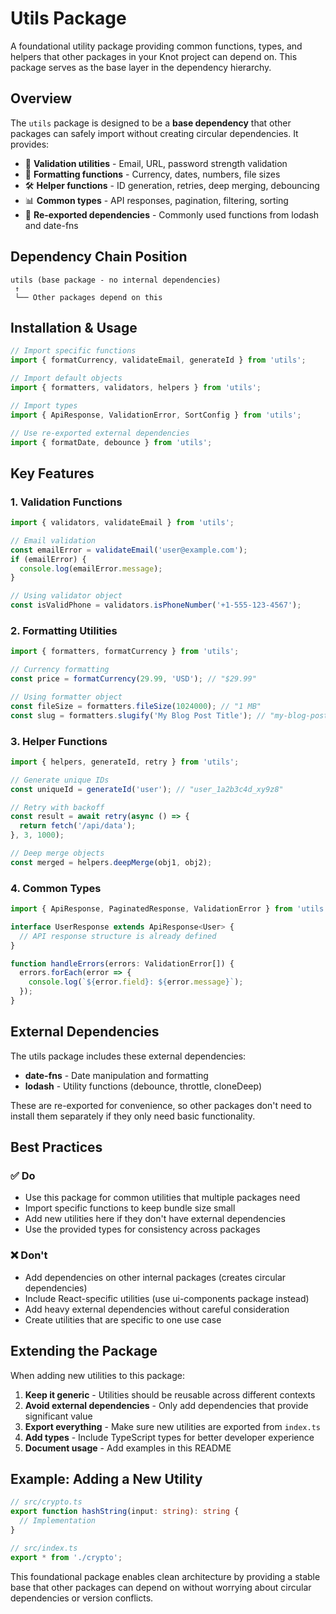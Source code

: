 # Utils Package

A foundational utility package providing common functions, types, and helpers that other packages in your Knot project can depend on. This package serves as the base layer in the dependency hierarchy.

## Overview

The `utils` package is designed to be a **base dependency** that other packages can safely import without creating circular dependencies. It provides:

- 📝 **Validation utilities** - Email, URL, password strength validation
- 🎨 **Formatting functions** - Currency, dates, numbers, file sizes
- 🛠️ **Helper functions** - ID generation, retries, deep merging, debouncing
- 📊 **Common types** - API responses, pagination, filtering, sorting
- 🔄 **Re-exported dependencies** - Commonly used functions from lodash and date-fns

## Dependency Chain Position

```
utils (base package - no internal dependencies)
 ↑
 └── Other packages depend on this
```

## Installation & Usage

```typescript
// Import specific functions
import { formatCurrency, validateEmail, generateId } from 'utils';

// Import default objects
import { formatters, validators, helpers } from 'utils';

// Import types
import { ApiResponse, ValidationError, SortConfig } from 'utils';

// Use re-exported external dependencies
import { formatDate, debounce } from 'utils';
```

## Key Features

### 1. Validation Functions
```typescript
import { validators, validateEmail } from 'utils';

// Email validation
const emailError = validateEmail('user@example.com');
if (emailError) {
  console.log(emailError.message);
}

// Using validator object
const isValidPhone = validators.isPhoneNumber('+1-555-123-4567');
```

### 2. Formatting Utilities
```typescript
import { formatters, formatCurrency } from 'utils';

// Currency formatting
const price = formatCurrency(29.99, 'USD'); // "$29.99"

// Using formatter object
const fileSize = formatters.fileSize(1024000); // "1 MB"
const slug = formatters.slugify('My Blog Post Title'); // "my-blog-post-title"
```

### 3. Helper Functions
```typescript
import { helpers, generateId, retry } from 'utils';

// Generate unique IDs
const uniqueId = generateId('user'); // "user_1a2b3c4d_xy9z8"

// Retry with backoff
const result = await retry(async () => {
  return fetch('/api/data');
}, 3, 1000);

// Deep merge objects
const merged = helpers.deepMerge(obj1, obj2);
```

### 4. Common Types
```typescript
import { ApiResponse, PaginatedResponse, ValidationError } from 'utils';

interface UserResponse extends ApiResponse<User> {
  // API response structure is already defined
}

function handleErrors(errors: ValidationError[]) {
  errors.forEach(error => {
    console.log(`${error.field}: ${error.message}`);
  });
}
```

## External Dependencies

The utils package includes these external dependencies:
- **date-fns** - Date manipulation and formatting
- **lodash** - Utility functions (debounce, throttle, cloneDeep)

These are re-exported for convenience, so other packages don't need to install them separately if they only need basic functionality.

## Best Practices

### ✅ Do
- Use this package for common utilities that multiple packages need
- Import specific functions to keep bundle size small
- Add new utilities here if they don't have external dependencies
- Use the provided types for consistency across packages

### ❌ Don't
- Add dependencies on other internal packages (creates circular dependencies)
- Include React-specific utilities (use ui-components package instead)
- Add heavy external dependencies without careful consideration
- Create utilities that are specific to one use case

## Extending the Package

When adding new utilities to this package:

1. **Keep it generic** - Utilities should be reusable across different contexts
2. **Avoid external dependencies** - Only add dependencies that provide significant value
3. **Export everything** - Make sure new utilities are exported from `index.ts`
4. **Add types** - Include TypeScript types for better developer experience
5. **Document usage** - Add examples in this README

## Example: Adding a New Utility

```typescript
// src/crypto.ts
export function hashString(input: string): string {
  // Implementation
}

// src/index.ts
export * from './crypto';
```

This foundational package enables clean architecture by providing a stable base that other packages can depend on without worrying about circular dependencies or version conflicts.